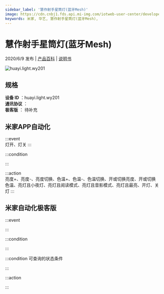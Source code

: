```yaml
---
sidebar_label: '慧作射手星筒灯(蓝牙Mesh)'
image: https://cdn.cnbj1.fds.api.mi-img.com/iotweb-user-center/developer_1679047724815kMJNsjKM.png?GalaxyAccessKeyId=AKVGLQWBOVIRQ3XLEW&Expires=9223372036854775807&Signature=rvXH/qTme3ymENqmKl8zdGU9Bt0=
keywords: 米家, 华艺, 慧作射手星筒灯(蓝牙Mesh), 
---
```

# 慧作射手星筒灯(蓝牙Mesh)

2020/6/9 发布 | [产品百科](https://home.mi.com/webapp/content/baike/product/index.html?model=huayi.light.wy201/) | [说明书](https://home.mi.com/views/introduction.html?model=huayi.light.wy201&region=cn)

![huayi.light.wy201](https://cdn.cnbj1.fds.api.mi-img.com/iotweb-user-center/developer_1679047724815kMJNsjKM.png?GalaxyAccessKeyId=AKVGLQWBOVIRQ3XLEW&Expires=9223372036854775807&Signature=rvXH/qTme3ymENqmKl8zdGU9Bt0=)

## 规格  
> 
**设备 ID** ：huayi.light.wy201  
**通讯协议** ：  
**极客版**  ： 待补充 


## 米家APP自动化  

:::event  
灯开、灯关
:::

:::condition  

:::

:::action   
亮度+、亮度-、亮度切换、色温+、色温-、色温切换、开或切换亮度、开或切换色温、亮灯且小夜灯、亮灯且阅读模式、亮灯且音影模式、亮灯且最亮、开灯、关灯
:::

## 米家自动化极客版  

:::event  

:::

:::condition  

:::

:::condition 可查询的状态条件  

:::

:::action  

:::

        
